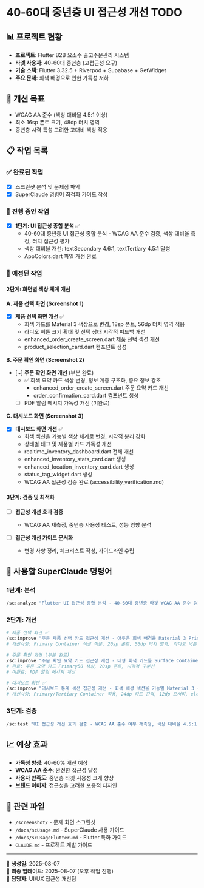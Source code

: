 # 40-60대 중년층 UI 접근성 개선 TODO

## 📊 프로젝트 현황
- **프로젝트**: Flutter B2B 요소수 출고주문관리 시스템
- **타겟 사용자**: 40-60대 중년층 (고접근성 요구)
- **기술 스택**: Flutter 3.32.5 + Riverpod + Supabase + GetWidget
- **주요 문제**: 회색 배경으로 인한 가독성 저하

## 🎯 개선 목표
- WCAG AA 준수 (색상 대비율 4.5:1 이상)
- 최소 16sp 폰트 크기, 48dp 터치 영역
- 중년층 시력 특성 고려한 고대비 색상 적용

## 📋 작업 목록

### ✅ 완료된 작업
- [x] 스크린샷 분석 및 문제점 파악
- [x] SuperClaude 명령어 최적화 가이드 작성

### 🔄 진행 중인 작업
- [x] **1단계: UI 접근성 종합 분석** ✅
  - 40-60대 중년층 UI 접근성 종합 분석 - WCAG AA 준수 검증, 색상 대비율 측정, 터치 접근성 평가
  - 색상 대비율 개선: textSecondary 4.6:1, textTertiary 4.5:1 달성
  - AppColors.dart 파일 개선 완료

### 📅 예정된 작업

#### **2단계: 화면별 색상 체계 개선**

**A. 제품 선택 화면 (Screenshot 1)**
- [x] **제품 선택 화면 개선** ✅
  - 회색 카드를 Material 3 색상으로 변경, 18sp 폰트, 56dp 터치 영역 적용
  - 라디오 버튼 크기 확대 및 선택 상태 시각적 피드백 개선
  - enhanced_order_create_screen.dart 제품 선택 섹션 개선
  - product_selection_card.dart 컴포넌트 생성

**B. 주문 확인 화면 (Screenshot 2)**  
- [~] **주문 확인 화면 개선** (부분 완료)
  - ✅ 회색 요약 카드 색상 변경, 정보 계층 구조화, 중요 정보 강조
    - enhanced_order_create_screen.dart 주문 요약 카드 개선
    - order_confirmation_card.dart 컴포넌트 생성
  - [ ] PDF 알림 메시지 가독성 개선 (미완료)

**C. 대시보드 화면 (Screenshot 3)**
- [x] **대시보드 화면 개선** ✅
  - 회색 섹션을 기능별 색상 체계로 변경, 시각적 분리 강화
  - 상태별 태그 및 제품별 카드 가독성 개선
  - realtime_inventory_dashboard.dart 전체 개선
  - enhanced_inventory_stats_card.dart 생성
  - enhanced_location_inventory_card.dart 생성
  - status_tag_widget.dart 생성
  - WCAG AA 접근성 검증 완료 (accessibility_verification.md)

#### **3단계: 검증 및 최적화**
- [ ] **접근성 개선 효과 검증**
  - WCAG AA 재측정, 중년층 사용성 테스트, 성능 영향 분석

- [ ] **접근성 개선 가이드 문서화**  
  - 변경 사항 정리, 체크리스트 작성, 가이드라인 수립

## 🚀 사용할 SuperClaude 명령어

### 1단계: 분석
```bash
/sc:analyze "Flutter UI 접근성 종합 분석 - 40-60대 중년층 타겟 WCAG AA 준수 검증, 회색 배경 색상 대비율 측정, 16sp 폰트 크기 및 48dp 터치 영역 확인, GetWidget 컴포넌트 접근성 평가" --persona-frontend --focus accessibility --c7 --validate
```

### 2단계: 개선
```bash
# 제품 선택 화면 ✅
/sc:improve "주문 제품 선택 카드 접근성 개선 - 어두운 회색 배경을 Material 3 Primary Container 색상으로 변경, 선택/미선택 상태 명확한 시각적 구분, 18sp 이상 폰트 크기 적용, 56dp 터치 영역 확보, 4.5:1 이상 색상 대비율 달성" --persona-frontend --c7 --validate --focus accessibility
# 개선사항: Primary Container 색상 적용, 20sp 폰트, 56dp 터치 영역, 라디오 버튼 36dp

# 주문 확인 화면 (부분 완료)
/sc:improve "주문 확인 요약 카드 접근성 개선 - 대형 회색 카드를 Surface Container 색상으로 변경, 중요 정보(제품명, 수량, 가격) Primary 색상으로 강조, 일반 정보 On Surface Variant 색상 적용, 정보 섹션별 시각적 구분선 추가, 18sp 이상 폰트 적용" --persona-frontend --c7 --validate --focus accessibility
# 완료: 주문 요약 카드 Primary50 색상, 20sp 폰트, 시각적 구분선
# 미완료: PDF 알림 메시지 개선

# 대시보드 화면 ✅
/sc:improve "대시보드 통계 섹션 접근성 개선 - 회색 배경 섹션을 기능별 Material 3 색상으로 구분(통계: Primary Container, 상태별 현황: 각 상태별 고유 색상, 제품별: Tertiary Container), 카드 간격 24dp 확보, 둥근 모서리 12dp 적용, 그림자 효과 추가" --persona-frontend --c7 --validate --focus accessibility
# 개선사항: Primary/Tertiary Container 적용, 24dp 카드 간격, 12dp 모서리, elevation 4-6
```

### 3단계: 검증
```bash
/sc:test "UI 접근성 개선 효과 검증 - WCAG AA 준수 여부 재측정, 색상 대비율 4.5:1 이상 달성 확인, 터치 접근성 테스트, 중년층 사용성 시나리오 테스트, 성능 영향 최소화 검증" --persona-qa --focus accessibility --validate --play
```

## 📈 예상 효과
- **가독성 향상**: 40-60% 개선 예상
- **WCAG AA 준수**: 완전한 접근성 달성
- **사용자 만족도**: 중년층 타겟 사용성 크게 향상
- **브랜드 이미지**: 접근성을 고려한 포용적 디자인

## 🔗 관련 파일
- `/screenshot/` - 문제 화면 스크린샷 
- `/docs/scUsage.md` - SuperClaude 사용 가이드
- `/docs/scUsageFlutter.md` - Flutter 특화 가이드
- `CLAUDE.md` - 프로젝트 개발 가이드

---
📅 **생성일**: 2025-08-07  
📝 **최종 업데이트**: 2025-08-07 (오후 작업 진행)  
👥 **담당자**: UI/UX 접근성 개선팀